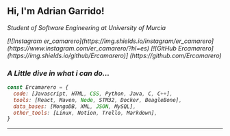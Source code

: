 <h2>Hi, I'm Adrian Garrido!</h2>
<p><em> Student of Software Engineering at <href="https://www.um.es">University of Murcia </a></p>
[![Instagram er_camarero](https://img.shields.io/instagram/er_camarero] (https://www.instagram.com/er_camarero/?hl=es)
[![GitHub Ercamarero](https://img.shields.io/github/Ercamarero)] (https://github.com/Ercamarero)

### A Little dive in what i can do...
```javascript
const Ercamarero = {
  code: [Javascript, HTML, CSS, Python, Java, C, C++],
  tools: [React, Maven, Node, STM32, Docker, BeagleBone],
  data_bases: [MongoDB, XML, JSON, MySQL],
  other_tools: [Linux, Notion, Trello, Markdown],
}
```
---
